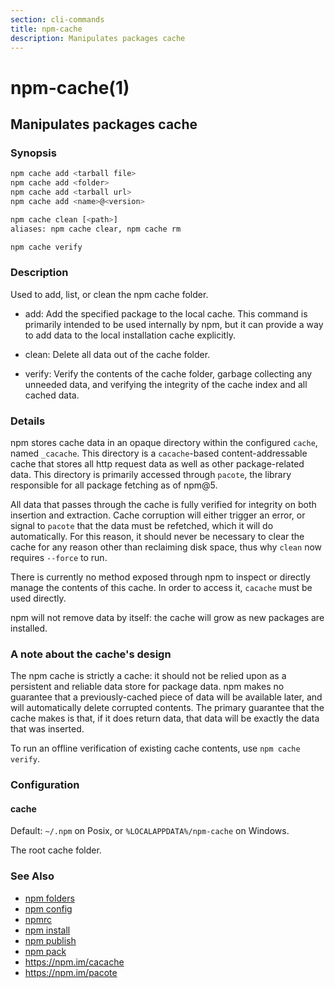 ```yaml
---
section: cli-commands
title: npm-cache
description: Manipulates packages cache
---
```


# npm-cache(1)

## Manipulates packages cache

### Synopsis

```bash
npm cache add <tarball file>
npm cache add <folder>
npm cache add <tarball url>
npm cache add <name>@<version>

npm cache clean [<path>]
aliases: npm cache clear, npm cache rm

npm cache verify
```

### Description

Used to add, list, or clean the npm cache folder.

* add:
  Add the specified package to the local cache.  This command is primarily
  intended to be used internally by npm, but it can provide a way to
  add data to the local installation cache explicitly.

* clean:
  Delete all data out of the cache folder.

* verify:
  Verify the contents of the cache folder, garbage collecting any unneeded data,
  and verifying the integrity of the cache index and all cached data.

### Details

npm stores cache data in an opaque directory within the configured `cache`,
named `_cacache`. This directory is a `cacache`-based content-addressable cache
that stores all http request data as well as other package-related data. This
directory is primarily accessed through `pacote`, the library responsible for
all package fetching as of npm@5.

All data that passes through the cache is fully verified for integrity on both
insertion and extraction. Cache corruption will either trigger an error, or
signal to `pacote` that the data must be refetched, which it will do
automatically. For this reason, it should never be necessary to clear the cache
for any reason other than reclaiming disk space, thus why `clean` now requires
`--force` to run.

There is currently no method exposed through npm to inspect or directly manage
the contents of this cache. In order to access it, `cacache` must be used
directly.

npm will not remove data by itself: the cache will grow as new packages are
installed.

### A note about the cache's design

The npm cache is strictly a cache: it should not be relied upon as a persistent
and reliable data store for package data. npm makes no guarantee that a
previously-cached piece of data will be available later, and will automatically
delete corrupted contents. The primary guarantee that the cache makes is that,
if it does return data, that data will be exactly the data that was inserted.

To run an offline verification of existing cache contents, use `npm cache
verify`.

### Configuration

#### cache

Default: `~/.npm` on Posix, or `%LOCALAPPDATA%/npm-cache` on Windows.

The root cache folder.

### See Also

* [npm folders](/configuring-npm/folders)
* [npm config](/cli-commands/npm-config)
* [npmrc](/configuring-npm/npmrc)
* [npm install](/cli-commands/npm-install)
* [npm publish](/cli-commands/npm-publish)
* [npm pack](/cli-commands/npm-pack)
* https://npm.im/cacache
* https://npm.im/pacote
